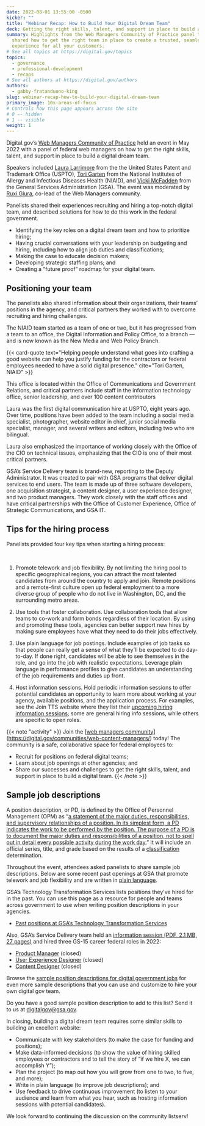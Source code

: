 ```yaml
---
date: 2022-08-01 13:55:00 -0500
kicker: ""
title: "Webinar Recap: How to Build Your Digital Dream Team"
deck: Getting the right skills, talent, and support in place to build a team
summary: Highlights from the Web Managers Community of Practice panel that
  shared how to get the right team in place to create a trusted, seamless online
  experience for all your customers.
# See all topics at https://digital.gov/topics
topics:
  - governance
  - professional-development
  - recaps
# See all authors at https://digital.gov/authors
authors:
  - gabby-fratanduono-king
slug: webinar-recap-how-to-build-your-digital-dream-team
primary_image: 10x-areas-of-focus
# Controls how this page appears across the site
# 0 -- hidden
# 1 -- visible
weight: 1
---
```

Digital.gov’s [Web Managers Community of Practice](https://digital.gov/communities/web-content-managers/) held an event in May 2022 with a panel of federal web managers on how to get the right skills, talent, and support in place to build a digital dream team.

Speakers included [Laura Larrimore](https://digital.gov/authors/laura-larrimore/) from the the United States Patent and Trademark Office (USPTO), [Tori Garten](https://digital.gov/authors/tori-garten/) from the National Institutes of Allergy and Infectious Diseases Health (NIAID), and [Vicki McFadden](https://digital.gov/authors/victoria-mcfadden/) from the General Services Administration (GSA). The event was moderated by [Ruxi Giura](https://digital.gov/authors/ruxi-giura/), co-lead of the Web Managers community.

Panelists shared their experiences recruiting and hiring a top-notch digital team, and described solutions for how to do this work in the federal government.

* Identifying the key roles on a digital dream team and how to prioritize hiring;
* Having crucial conversations with your leadership on budgeting and hiring, including how to align job duties and classifications;
* Making the case to educate decision makers;
* Developing strategic staffing plans; and
* Creating a “future proof” roadmap for your digital team.

## Positioning your team

The panelists also shared information about their organizations, their teams’ positions in the agency, and critical partners they worked with to overcome recruiting and hiring challenges.

The NIAID team started as a team of one or two, but it has progressed from a team to an office, the Digital Information and Policy Office, to a branch — and is now known as the New Media and Web Policy Branch.

{{< card-quote text="Helping people understand what goes into crafting a good website can help you justify funding for the contractors or federal employees needed to have a solid digital presence." cite="Tori Garten, NIAID" >}}

This office is located within the Office of Communications and Government Relations, and critical partners include staff in the information technology office, senior leadership, and over 100 content contributors



Laura was the first digital communication hire at USPTO, eight years ago. Over time, positions have been added to the team including a social media specialist, photographer, website editor in chief, junior social media specialist, manager, and several writers and editors, including two who are bilingual.



Laura also emphasized the importance of working closely with the Office of the CIO on technical issues, emphasizing that the CIO is one of their most critical partners.



GSA’s Service Delivery team is brand-new, reporting to the Deputy Administrator. It was created to pair with GSA programs that deliver digital services to end users. The team is made up of three software developers, one acquisition strategist, a content designer, a user experience designer, and two product managers. They work closely with the staff offices and have critical partnerships with the Office of Customer Experience, Office of Strategic Communications, and GSA IT.

## Tips for the hiring process

Panelists provided four key tips when starting a hiring process: 

 

1. Promote telework and job flexibility. By not limiting the hiring pool to specific geographical regions, you can attract the most talented candidates from around the country to apply and join. Remote positions and a remote-first culture open up federal employment to a more diverse group of people who do not live in Washington, DC, and the surrounding metro areas.



2. Use tools that foster collaboration. Use collaboration tools that allow teams to co-work and form bonds regardless of their location. By using and promoting these tools, agencies can better support new hires by making sure employees have what they need to do their jobs effectively.



3. Use plain language for job postings. Include examples of job tasks so that people can really get a sense of what they'll be expected to do day-to-day. If done right, candidates will be able to see themselves in the role, and go into the job with realistic expectations. Leverage plain language in performance profiles to give candidates an understanding of the job requirements and duties up front.



4. Host information sessions. Hold periodic information sessions to offer potential candidates an opportunity to learn more about working at your agency, available positions, and the application process. For examples, see the Join TTS website where they list their [upcoming hiring information sessions](https://join.tts.gsa.gov/); some are general hiring info sessions, while others are specific to open roles.

{{< note "activity" >}}
Join the [[web managers community](https://digital.gov/communities/web-content-managers/)](https://digital.gov/communities/web-content-managers/) today! The community is a safe, collaborative space for federal employees to:
* Recruit for positions on federal digital teams;
* Learn about job openings at other agencies; and
* Share our successes and challenges to get the right skills, talent, and support in place to build a digital team.
{{< /note >}}


## Sample job descriptions

A position description, or PD, is defined by the Office of Personnel Management (OPM) as “[a statement of the major duties, responsibilities, and supervisory relationships of a position. In its simplest form, a PD indicates the work to be performed by the position. The purpose of a PD is to document the major duties and responsibilities of a position, not to spell out in detail every possible activity during the work day.](https://www.opm.gov/faqs/QA.aspx?fid=d2dc8952-41ec-434a-ac7e-bcb6ee8206ba&pid=c9df01f3-8580-4f87-88a4-3e26125f1205)” It will include an official series, title, and grade based on the results of a [classification](https://www.opm.gov/services-for-agencies/classification-job-design/position-classification/) determination.

Throughout the event, attendees asked panelists to share sample job descriptions. Below are some recent past openings at GSA that promote telework and job flexibility and are written in [plain language](https://digital.gov/topics/plain-language/).



GSA’s Technology Transformation Services lists positions they’ve hired for in the past. You can use this page as a resource for people and teams across government to use when writing position descriptions in your agencies.



* [Past positions at GSA’s Technology Transformation Services](https://join.tts.gsa.gov/past-positions/)



Also, GSA’s Service Delivery team held an [information session (PDF, 2.1 MB, 27 pages)](https://github.com/GSA/service-delivery/blob/main/team/GSA_Service_Delivery_Info_Session.pdf) and hired three GS-15 career federal roles in 2022:

* [Product Manager](https://github.com/GSA/service-delivery/blob/main/team/Product_Manager.md) (closed)
* [User Experience Designer](https://github.com/GSA/service-delivery/blob/main/team/User_Experience_Designer.md) (closed)
* [Content Designer](https://github.com/GSA/service-delivery/blob/main/team/Content_Designer.md) (closed)

Browse the [sample position descriptions for digital government jobs](https://digital.gov/resources/sample-position-descriptions-for-digital-government-jobs/) for even more sample descriptions that you can use and customize to hire your own digital gov team.

Do you have a good sample position description to add to this list? Send it to us at [digitalgov@gsa.gov](about:blank).

In closing, building a digital dream team requires some similar skills to building an excellent website:

* Communicate with key stakeholders (to make the case for funding and positions);
* Make data-informed decisions (to show the value of hiring skilled employees or contractors and to tell the story of ”if we hire X, we can accomplish Y”);
* Plan the project (to map out how you will grow from one to two, to five, and more);
* Write in plain language (to improve job descriptions); and
* Use feedback to drive continuous improvement (to listen to your audience and learn from what you hear, such as hosting information sessions with potential candidates).

We look forward to continuing the discussion on the community listserv!